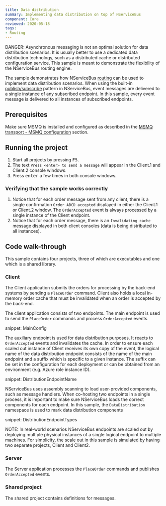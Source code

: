 ```yaml
---
title: Data distribution
summary: Implementing data distribution on top of NServiceBus
component: Core
reviewed: 2020-05-18
tags:
- Routing
---
```


DANGER: Asynchronous messaging is not an optimal solution for data distribution scenarios. It is usually better to use a dedicated data distribution technology, such as a distributed cache or distributed configuration service. This sample is meant to demonstrate the flexibility of the NServiceBus routing engine.

The sample demonstrates how NServiceBus [routing](/nservicebus/messaging/routing.md) can be used to implement data distribution scenarios. When using the built-in [publish/subscribe](/nservicebus/messaging/publish-subscribe) pattern in NServiceBus, event messages are delivered to a single instance of any subscribed endpoint. In this sample, every event message is delivered to all instances of subscribed endpoints.


## Prerequisites

Make sure MSMQ is installed and configured as described in the [MSMQ transport - MSMQ configuration](/transports/msmq/#msmq-configuration) section.


## Running the project

 1. Start all projects by pressing <kbd>F5</kbd>.
 1. The text `Press <enter> to send a message` will appear in the Client.1 and Client.2 console windows.
 1. Press <kbd>enter</kbd> a few times in both console windows.


### Verifying that the sample works correctly

 1. Notice that for each order message sent from any client, there is a single confirmation `Order ABCD accepted` displayed in either the  Client.1 or Client.2 window. The `OrderAccepted` event is always processed by a single instance of the Client endpoint.
 1. Notice that for each order message, there is an `Invalidating cache` message displayed in both client consoles (data is being distributed to all instances).


## Code walk-through

This sample contains four projects, three of which are executables and one which is a shared library.


### Client

The Client application submits the orders for processing by the back-end systems by sending a `PlaceOrder` command. Client also holds a local in-memory order cache that must be invalidated when an order is accepted by the back-end.

The client application consists of two endpoints. The main endpoint is used to send the `PlaceOrder` commands and process `OrderAccepted` events.

snippet: MainConfig

The auxiliary endpoint is used for data distribution purposes. It reacts to `OrderAccepted` events and invalidates the cache. In order to ensure each scaled out instance of Client receives its own copy of the event, the logical name of the data distribution endpoint consists of the name of the main endpoint and a suffix which is specific to a given instance. The suffix can be set in the configuration for each deployment or can be obtained from an environment (e.g. Azure role instance ID).

snippet: DistributionEndpointName

NServiceBus uses assembly scanning to load user-provided components, such as message handlers. When co-hosting two endpoints in a single process, it is important to make sure NServiceBus loads the correct components for each endpoint. In this sample, the `DataDistribution` namespace is used to mark data distribution components

snippet: DistributionEndpointTypes

NOTE: In real-world scenarios NServiceBus endpoints are scaled out by deploying multiple physical instances of a single logical endpoint to multiple machines. For simplicity, the scale out in this sample is simulated by having two separate projects, Client and Client2.


### Server

The Server application processes the `PlaceOrder` commands and publishes `OrderAccepted` events.


### Shared project

The shared project contains definitions for messages.

